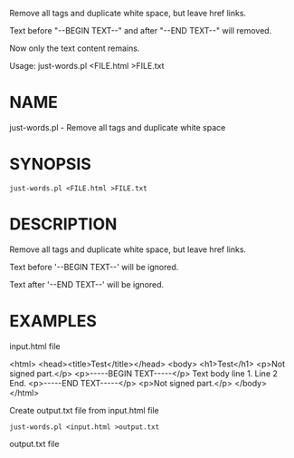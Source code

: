 Remove all tags and duplicate white space, but leave href links.

Text before "--BEGIN TEXT--" and after "--END TEXT--" will removed.

Now only the text content remains.

Usage:
     just-words.pl <FILE.html >FILE.txt

# NAME

just-words.pl - Remove all tags and duplicate white space

# SYNOPSIS

    just-words.pl <FILE.html >FILE.txt

# DESCRIPTION

Remove all tags and duplicate white space, but leave href links.

Text before '--BEGIN TEXT--' will be ignored.

Text after '--END TEXT--' will be ignored.

# EXAMPLES

input.html file

&lt;html>
&lt;head>&lt;title>Test&lt;/title>&lt;/head>
&lt;body>
&lt;h1>Test&lt;/h1>
&lt;p>Not signed part.&lt;/p>
&lt;p>-----BEGIN TEXT-----&lt;/p>
Text body line 1.
Line 2
End.
&lt;p>-----END TEXT-----&lt;/p>
&lt;p>Not signed part.&lt;/p>
&lt;/body>
&lt;/html>

Create output.txt file from input.html file

    just-words.pl <input.html >output.txt

output.txt file
